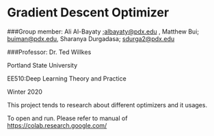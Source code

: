 # Gradient Descent Optimizer

###Group member: Ali Al-Bayaty ;albayaty@pdx.edu , Matthew Bui; buiman@pdx.edu, Sharanya Durgadasa; sdurga2@pdx.edu

###Professor: Dr. Ted Willkes

Portland State University

EE510:Deep Learning Theory and Practice

Winter 2020

This project tends to research about different optimizers and it usages.

To open and run. Please refer to manual of https://colab.research.google.com/
